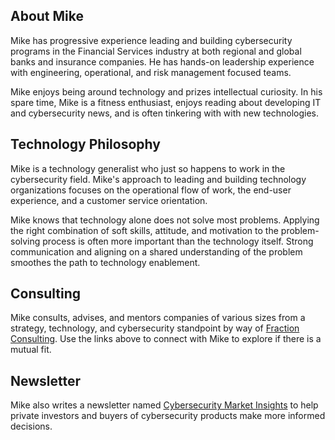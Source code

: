 ## About Mike

Mike has progressive experience leading and building cybersecurity programs in the Financial Services industry at both regional and global banks and insurance companies. He has hands-on leadership experience with engineering, operational, and risk management focused teams.

Mike enjoys being around technology and prizes intellectual curiosity. In his spare time, Mike is a fitness enthusiast, enjoys reading about developing IT and cybersecurity news, and is often tinkering with with new technologies.

## Technology Philosophy

Mike is a technology generalist who just so happens to work in the cybersecurity field. Mike's approach to leading and building technology organizations focuses on the operational flow of work, the end-user experience, and a customer service orientation.

Mike knows that technology alone does not solve most problems. Applying the right combination of soft skills, attitude, and motivation to the problem-solving process is often more important than the technology itself. Strong communication and aligning on a shared understanding of the problem smoothes the path to technology enablement.

## Consulting

Mike consults, advises, and mentors companies of various sizes from a strategy, technology, and cybersecurity standpoint by way of [Fraction Consulting](https://fractionconsulting.co). Use the links above to connect with Mike to explore if there is a mutual fit.

## Newsletter

Mike also writes a newsletter named [Cybersecurity Market Insights](https://fractionconsulting.co/blog/) to help private investors and buyers of cybersecurity products make more informed decisions.
